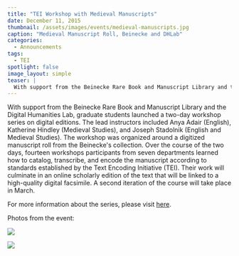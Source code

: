 ```yaml
---
title: "TEI Workshop with Medieval Manuscripts"
date: December 11, 2015
thumbnail: /assets/images/events/medieval-manuscripts.jpg
caption: "Medieval Manuscript Roll, Beinecke and DHLab"
categories: 
  - Announcements
tags:
  - TEI
spotlight: false 
image_layout: simple
teaser: |
  With support from the Beinecke Rare Book and Manuscript Library and the Digital Humanities Lab, graduate students launched a two-day workshop series on digital editions. The lead instructors included...
---
```


With support from the Beinecke Rare Book and Manuscript Library and the Digital Humanities Lab, graduate students launched a two-day workshop series on digital editions. The lead instructors included Anya Adair (English), Katherine Hindley (Medieval Studies), and Joseph Stadolnik (English and Medieval Studies). The workshop was organized around a digitized manuscript roll from the Beinecke's collection. Over the course of the two days, fourteen workshops participants from seven departments learned how to catalog, transcribe, and encode the manuscript according to standards established by the Text Encoding Initiative (TEI). Their work will culminate in an online scholarly edition of the text that will be linked to a high-quality digital facsimile. A second iteration of the course will take place in March.
   
For more information about the series, please visit [here](http://gsas.yale.edu/news/graduate-students-bring-together-manuscript-study-digital-editing).

Photos from the event:

[<img src="http://web.library.yale.edu/sites/default/files/resize/images/TEIworkshop2015_people-200x200.JPG" />](http://web.library.yale.edu/sites/default/files/images/TEIworkshop2015_people.JPG)

[<img src="http://web.library.yale.edu/sites/default/files/resize/images/TEIworkshop2015_planning2-199x199.JPG" />](http://web.library.yale.edu/sites/default/files/images/TEIworkshop2015_planning2.JPG)